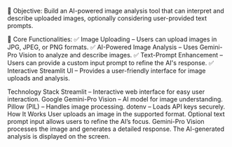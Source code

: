 📌 Objective: Build an AI-powered image analysis tool that can interpret and describe uploaded images, optionally considering user-provided text prompts.

📌 Core Functionalities:
✅ Image Uploading – Users can upload images in JPG, JPEG, or PNG formats.
✅ AI-Powered Image Analysis – Uses Gemini-Pro Vision to analyze and describe images.
✅ Text-Prompt Enhancement – Users can provide a custom input prompt to refine the AI's response.
✅ Interactive Streamlit UI – Provides a user-friendly interface for image uploads and analysis.

Technology Stack
Streamlit – Interactive web interface for easy user interaction.
Google Gemini-Pro Vision – AI model for image understanding.
Pillow (PIL) – Handles image processing.
dotenv – Loads API keys securely.
How It Works
User uploads an image in the supported format.
Optional text prompt input allows users to refine the AI’s focus.
Gemini-Pro Vision processes the image and generates a detailed response.
The AI-generated analysis is displayed on the screen.
